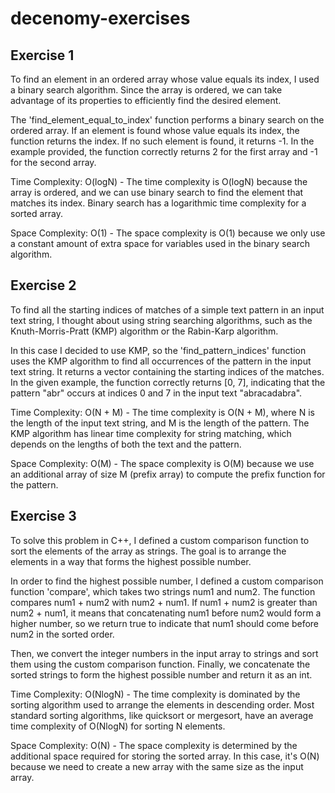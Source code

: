 # decenomy-exercises

## Exercise 1

To find an element in an ordered array whose value equals its index, I used a binary search algorithm. Since the array is ordered, we can take advantage of its properties to efficiently find the desired element. 

The 'find_element_equal_to_index' function performs a binary search on the ordered array. If an element is found whose value equals its index, the function returns the index. If no such element is found, it returns -1. In the example provided, the function correctly returns 2 for the first array and -1 for the second array.

Time Complexity: O(logN) - The time complexity is O(logN) because the array is ordered, and we can use binary search to find the element that matches its index. Binary search has a logarithmic time complexity for a sorted array.

Space Complexity: O(1) - The space complexity is O(1) because we only use a constant amount of extra space for variables used in the binary search algorithm.

## Exercise 2

To find all the starting indices of matches of a simple text pattern in an input text string, I thought about using string searching algorithms, such as the Knuth-Morris-Pratt (KMP) algorithm or the Rabin-Karp algorithm.

In this case I decided to use KMP, so the 'find_pattern_indices' function uses the KMP algorithm to find all occurrences of the pattern in the input text string. It returns a vector containing the starting indices of the matches. In the given example, the function correctly returns [0, 7], indicating that the pattern "abr" occurs at indices 0 and 7 in the input text "abracadabra".

Time Complexity: O(N + M) - The time complexity is O(N + M), where N is the length of the input text string, and M is the length of the pattern. The KMP algorithm has linear time complexity for string matching, which depends on the lengths of both the text and the pattern.

Space Complexity: O(M) - The space complexity is O(M) because we use an additional array of size M (prefix array) to compute the prefix function for the pattern.

## Exercise 3

To solve this problem in C++, I defined a custom comparison function to sort the elements of the array as strings. The goal is to arrange the elements in a way that forms the highest possible number.

In order to find the highest possible number, I defined a custom comparison function 'compare', which takes two strings num1 and num2. The function compares num1 + num2 with num2 + num1. If num1 + num2 is greater than num2 + num1, it means that concatenating num1 before num2 would form a higher number, so we return true to indicate that num1 should come before num2 in the sorted order.

Then, we convert the integer numbers in the input array to strings and sort them using the custom comparison function. Finally, we concatenate the sorted strings to form the highest possible number and return it as an int.

Time Complexity: O(NlogN) - The time complexity is dominated by the sorting algorithm used to arrange the elements in descending order. Most standard sorting algorithms, like quicksort or mergesort, have an average time complexity of O(NlogN) for sorting N elements.

Space Complexity: O(N) - The space complexity is determined by the additional space required for storing the sorted array. In this case, it's O(N) because we need to create a new array with the same size as the input array.
